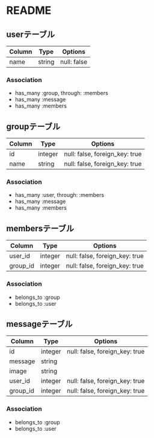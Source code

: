 # README

## userテーブル
|Column|Type|Options|
|------|----|-------|
|name|string|null: false|

### Association
- has_many :group, through: :members
- has_many :message
- has_many :members

## groupテーブル
|Column|Type|Options|
|------|----|-------|
|id|integer|null: false, foreign_key: true|
|name|string|null: false, foreign_key: true|

### Association
- has_many :user, through: :members
- has_many :message
- has_many :members

## membersテーブル
|Column|Type|Options|
|------|----|-------|
|user_id|integer|null: false, foreign_key: true|
|group_id|integer|null: false, foreign_key: true|

### Association
- belongs_to :group
- belongs_to :user

## messageテーブル
|Column|Type|Options|
|------|----|-------|
|id|integer|null: false, foreign_key: true|
|message|string|
|image|string|
|user_id|integer|null: false, foreign_key: true|
|group_id|integer|null: false, foreign_key: true|

### Association
- belongs_to :group
- belongs_to :user
